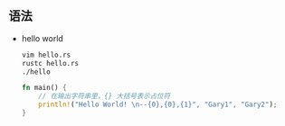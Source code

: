 ## 语法
- hello world
    ```bash
    vim hello.rs
    rustc hello.rs
    ./hello
    ```
    ```rs
    fn main() {
        // 在输出字符串里，{} 大括号表示占位符
        println!("Hello World! \n--{0},{0},{1}", "Gary1", "Gary2");
    }
    ```